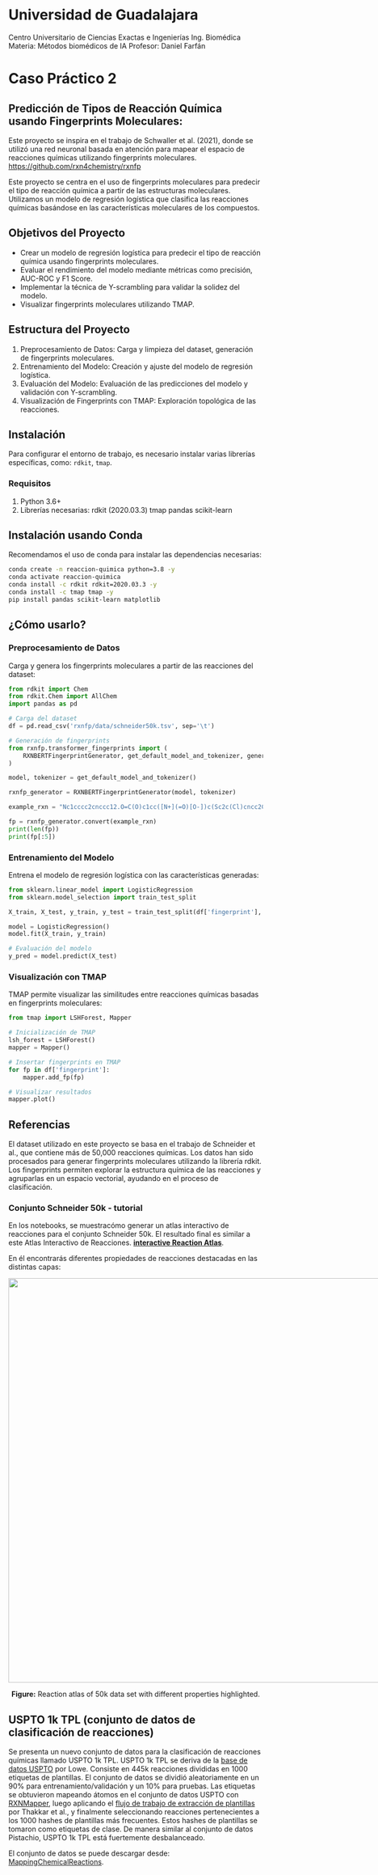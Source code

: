 # Universidad de Guadalajara
Centro Universitario de Ciencias Exactas e Ingenierías
Ing. Biomédica
Materia: Métodos biomédicos de IA
Profesor: Daniel Farfán

# Caso Práctico 2
## Predicción de Tipos de Reacción Química usando Fingerprints Moleculares:
Este proyecto se inspira en el trabajo de Schwaller et al. (2021), donde se utilizó una red neuronal basada en atención para mapear el espacio de reacciones químicas utilizando fingerprints moleculares.
https://github.com/rxn4chemistry/rxnfp 

Este proyecto se centra en el uso de fingerprints moleculares para predecir el tipo de reacción química a partir de las estructuras moleculares. Utilizamos un modelo de regresión logística que clasifica las reacciones químicas basándose en las características moleculares de los compuestos.


## Objetivos del Proyecto
* Crear un modelo de regresión logística para predecir el tipo de reacción química usando fingerprints moleculares.
* Evaluar el rendimiento del modelo mediante métricas como precisión, AUC-ROC y F1 Score.
* Implementar la técnica de Y-scrambling para validar la solidez del modelo.
* Visualizar fingerprints moleculares utilizando TMAP.


## Estructura del Proyecto
1. Preprocesamiento de Datos: Carga y limpieza del dataset, generación de fingerprints moleculares.
2. Entrenamiento del Modelo: Creación y ajuste del modelo de regresión logística.
3. Evaluación del Modelo: Evaluación de las predicciones del modelo y validación con Y-scrambling.
4. Visualización de Fingerprints con TMAP: Exploración topológica de las reacciones.

## Instalación
Para configurar el entorno de trabajo, es necesario instalar varias librerías específicas, como:
 `rdkit`, `tmap`.
 
### Requisitos
1. Python 3.6+
2. Librerías necesarias:
    rdkit (2020.03.3)
    tmap
    pandas
    scikit-learn

## Instalación usando Conda
Recomendamos el uso de conda para instalar las dependencias necesarias:

```bash
conda create -n reaccion-quimica python=3.8 -y
conda activate reaccion-quimica
conda install -c rdkit rdkit=2020.03.3 -y
conda install -c tmap tmap -y
pip install pandas scikit-learn matplotlib
```

## ¿Cómo usarlo?

### Preprocesamiento de Datos
Carga y genera los fingerprints moleculares a partir de las reacciones del dataset:

```python
from rdkit import Chem
from rdkit.Chem import AllChem
import pandas as pd

# Carga del dataset
df = pd.read_csv('rxnfp/data/schneider50k.tsv', sep='\t')

# Generación de fingerprints
from rxnfp.transformer_fingerprints import (
    RXNBERTFingerprintGenerator, get_default_model_and_tokenizer, generate_fingerprints
)

model, tokenizer = get_default_model_and_tokenizer()

rxnfp_generator = RXNBERTFingerprintGenerator(model, tokenizer)

example_rxn = "Nc1cccc2cnccc12.O=C(O)c1cc([N+](=O)[O-])c(Sc2c(Cl)cncc2Cl)s1>>O=C(Nc1cccc2cnccc12)c1cc([N+](=O)[O-])c(Sc2c(Cl)cncc2Cl)s1"

fp = rxnfp_generator.convert(example_rxn)
print(len(fp))
print(fp[:5])
```

### Entrenamiento del Modelo
Entrena el modelo de regresión logística con las características generadas:

```python 
from sklearn.linear_model import LogisticRegression
from sklearn.model_selection import train_test_split

X_train, X_test, y_train, y_test = train_test_split(df['fingerprint'], df['rxn_class'], test_size=0.2)

model = LogisticRegression()
model.fit(X_train, y_train)

# Evaluación del modelo
y_pred = model.predict(X_test)
```
### Visualización con TMAP
TMAP permite visualizar las similitudes entre reacciones químicas basadas en fingerprints moleculares:
```python
from tmap import LSHForest, Mapper

# Inicialización de TMAP
lsh_forest = LSHForest()
mapper = Mapper()

# Insertar fingerprints en TMAP
for fp in df['fingerprint']:
    mapper.add_fp(fp)

# Visualizar resultados
mapper.plot()
```

## Referencias
El dataset utilizado en este proyecto se basa en el trabajo de Schneider et al., que contiene más de 50,000 reacciones químicas. Los datos han sido procesados para generar fingerprints moleculares utilizando la librería rdkit.
Los fingerprints permiten explorar la estructura química de las reacciones y agruparlas en un espacio vectorial, ayudando en el proceso de clasificación.

### Conjunto Schneider 50k - tutorial

En los notebooks, se muestracómo generar un atlas interactivo de reacciones para el conjunto Schneider 50k. El resultado final es similar a este Atlas Interactivo de Reacciones. **[interactive Reaction Atlas](https://rxn4chemistry.github.io/rxnfp//tmaps/tmap_ft_10k.html)**.

En él encontrarás diferentes propiedades de reacciones destacadas en las distintas capas:

<div style="text-align: center">
<img src="nbs/images/tmap_properties.jpg" width="800" style="max-width: 800px">
<p style="text-align: center;"> <b>Figure:</b> Reaction atlas of 50k data set with different properties highlighted. </p>
</div>

## USPTO 1k TPL (conjunto de datos de clasificación de reacciones)

Se presenta un nuevo conjunto de datos para la clasificación de reacciones químicas llamado USPTO 1k TPL. USPTO 1k TPL se deriva de la [base de datos USPTO](https://figshare.com/articles/Chemical_reactions_from_US_patents_1976-Sep2016_/5104873) por Lowe. Consiste en 445k reacciones divididas en 1000 etiquetas de plantillas. El conjunto de datos se dividió aleatoriamente en un 90% para entrenamiento/validación y un 10% para pruebas. Las etiquetas se obtuvieron mapeando átomos en el conjunto de datos USPTO con [RXNMapper](http://rxnmapper.ai), luego aplicando el [flujo de trabajo de extracción de plantillas](https://github.com/reymond-group/CASP-and-dataset-performance) por Thakkar et al., y finalmente seleccionando reacciones pertenecientes a los 1000 hashes de plantillas más frecuentes. Estos hashes de plantillas se tomaron como etiquetas de clase. De manera similar al conjunto de datos Pistachio, USPTO 1k TPL está fuertemente desbalanceado.

El conjunto de datos se puede descargar desde: [MappingChemicalReactions](https://ibm.box.com/v/MappingChemicalReactions).

